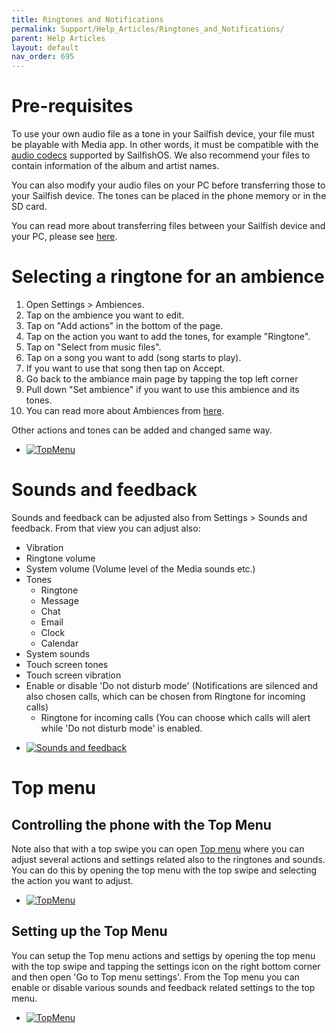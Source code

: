 ```yaml
---
title: Ringtones and Notifications
permalink: Support/Help_Articles/Ringtones_and_Notifications/
parent: Help Articles
layout: default
nav_order: 695
---
```


# Pre-requisites
To use your own audio file as a tone in your Sailfish device, your file must be playable with Media app. In other words, it must be compatible with the [audio codecs](https://docs.sailfishos.org/Reference/Core_Areas_and_APIs/Multimedia/#audio) supported by SailfishOS. We also recommend your files to contain information of the album and artist names.

You can also modify your audio files on your PC before transferring those to your Sailfish device. The tones can be placed in the phone memory or in the SD card.

You can read more about transferring files between your Sailfish device and your PC, please see [here](/Support/Help_Articles/Moving_Files_Between_PC_and_Sailfish_Device/).

# Selecting a ringtone for an ambience

1. Open Settings > Ambiences.
2. Tap on the ambience you want to edit.
3. Tap on "Add actions" in the bottom of the page.
4. Tap on the action you want to add the tones, for example "Ringtone".
5. Tap on "Select from music files".
6. Tap on a song you want to add (song starts to play).
7. If you want to use that song then tap on Accept.
8. Go back to the ambiance main page by tapping the top left corner
9. Pull down "Set ambience" if you want to use this ambience and its tones.
10. You can read more about Ambiences from [here](/Support/Help_Articles/Ambiences/).

Other actions and tones can be added and changed same way.

<div class="flex-images" markdown="1">

* <a href="Ambience.png" class="narrow-image"><img src="Ambience.png" alt="TopMenu"></a>
  <span class="md_figcaption">
  </span>
</div>

# Sounds and feedback
Sounds and feedback can be adjusted also from Settings > Sounds and feedback.
From that view you can adjust also:
* Vibration
* Ringtone volume
* System volume (Volume level of the Media sounds etc.)
* Tones
  * Ringtone
  * Message
  * Chat
  * Email
  * Clock
  * Calendar
* System sounds
* Touch screen tones
* Touch screen vibration
* Enable or disable 'Do not disturb mode' (Notifications are silenced and also chosen calls, which can be chosen from Ringtone for incoming calls)
  * Ringtone for incoming calls (You can choose which calls will alert while 'Do not disturb mode' is enabled.

<div class="flex-images" markdown="1">

* <a href="Sounds_and_feedback.png" class="narrow-image"><img src="Sounds_and_feedback.png" alt="Sounds and feedback"></a>
  <span class="md_figcaption">
  </span>
</div>

# Top menu

## Controlling the phone with the Top Menu

Note also that with a top swipe you can open [Top menu](https://sailfishos.org/design/ux-framework/) where you can adjust several actions and settings related also to the ringtones and sounds. You can do this by opening the top menu with the top swipe and selecting the action you want to adjust.

<div class="flex-images" markdown="1">

* <a href="TopMenu01.png" class="narrow-image"><img src="TopMenu01.png" alt="TopMenu"></a>
  <span class="md_figcaption">
  </span>
</div>

## Setting up the Top Menu

You can setup the Top menu actions and settigs by opening the top menu with the top swipe and tapping the settings icon on the right bottom corner and then open 'Go to Top menu settings'. From the Top menu you can enable or disable various sounds and feedback related settings to the top menu.

<div class="flex-images" markdown="1">

* <a href="TopMenu02.png" class="narrow-image"><img src="TopMenu02.png" alt="TopMenu"></a>
  <span class="md_figcaption">
  </span>
</div>

